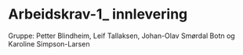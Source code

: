 # Arbeidskrav-1_ innlevering
Gruppe: Petter Blindheim, Leif Tallaksen, Johan-Olav Smørdal Botn og Karoline Simpson-Larsen
